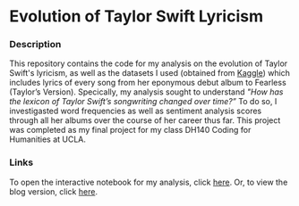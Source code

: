 # Evolution of Taylor Swift Lyricism

### Description
This repository contains the code for my analysis on the evolution of Taylor Swift's lyricism, as well as the datasets I used (obtained from [Kaggle](https://www.kaggle.com/thespacefreak/taylor-swift-song-lyrics-all-albums)) which includes lyrics of every song from her eponymous debut album to Fearless (Taylor’s Version).
Specically, my analysis sought to understand *"How has the lexicon of Taylor Swift’s songwriting changed over time?”* To do so, I investigasted word frequencies as well as sentiment analysis scores through all her albums over the course of her career thus far.
This project was completed as my final project for my class DH140 Coding for Humanities at UCLA. 

### Links
To open the interactive notebook for my analysis, click [here](https://mybinder.org/v2/gh/christyayee/Evolution-of-Taylor-Swift-Lyricism/HEAD).
Or, to view the blog version, click [here](https://christyayee.github.io/fastai/2022/03/14/Evolution-of-Taylor-Swift-Lyricism.html).

